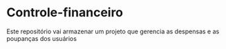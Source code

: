 # Controle-financeiro
Este repositório vai armazenar um projeto que gerencia as despensas e as poupanças dos usuários
